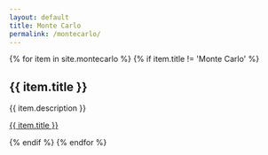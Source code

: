 ```yaml
---
layout: default
title: Monte Carlo
permalink: /montecarlo/
---
```

{% for item in site.montecarlo %}
  {% if item.title != 'Monte Carlo' %}
  <h2>{{ item.title }}</h2>
  <p>{{ item.description }}</p>
  <p><a href="{{ item.url }}">{{ item.title }}</a></p>
  {% endif %}
{% endfor %}

